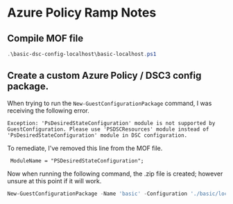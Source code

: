 # Azure Policy Ramp Notes

## Compile MOF file

```powershell
.\basic-dsc-config-localhost\basic-localhost.ps1
```

## Create a custom Azure Policy / DSC3 config package.

When trying to run the `New-GuestConfigurationPackage` command, I was receiving the following error.

```
Exception: 'PsDesiredStateConfiguration' module is not supported by GuestConfiguration. Please use 'PSDSCResources' module instead of 'PsDesiredStateConfiguration' module in DSC configuration.
```

To remediate, I've removed this line from the MOF file.

```
 ModuleName = "PSDesiredStateConfiguration";
```

Now when running the following command, the .zip file is created; however unsure at this point if it will work.

```powershell
New-GuestConfigurationPackage -Name 'basic' -Configuration './basic/localhost.mof' -Type Audit -Force
```

